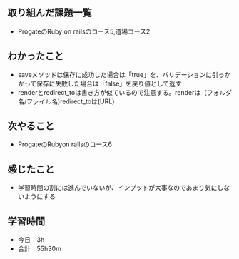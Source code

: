 ## 取り組んだ課題一覧
- ProgateのRuby on railsのコース5,道場コース2
## わかったこと
- saveメソッドは保存に成功した場合は「true」を、バリデーションに引っかかって保存に失敗した場合は「false」を戻り値として返す
- renderとredirect_toは書き方が似ているので注意する。renderは（フォルダ名/ファイル名)redirect_toは(URL）
## 次やること
- ProgateのRubyon railsのコース6
## 感じたこと
- 学習時間の割には進んでいないが、インプットが大事なのであまり気にしないようにする
## 学習時間
- 今日　3h
- 合計　55h30m
